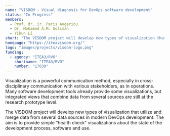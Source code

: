 ```yaml
---
name: "VISDOM - Visual diagnosis for DevOps software development"
status: "In Progress"
members:
  - Prof. dr. ir. Paris Avgeriou
  - Dr. Mohamed A.M. Soliman
  - Yikun Li
short: "The VISDOM project will develop new types of visualization that utilize and merge data from several data sources in modern DevOps development. The aim is to provide simple “health check” visualizations about the state of the development process, software and use."
homepage: "https://iteavisdom.org/"
logo: "images/projects/visdom-logo.png"
funding:
  - agency: "ITEA3/RVO"
    shortname: "ITEA3/RVO"
    number: "17038"
---
```


Visualization is a powerful communication method, especially in cross-disciplinary communication with various stakeholders, as in operations. Many software development tools already provide some visualizations, but integrated views that combine data from several sources are still at the research prototype level.

The VISDOM project will develop new types of visualization that utilize and merge data from several data sources in modern DevOps development. The aim is to provide simple “health check” visualizations about the state of the development process, software and use.
